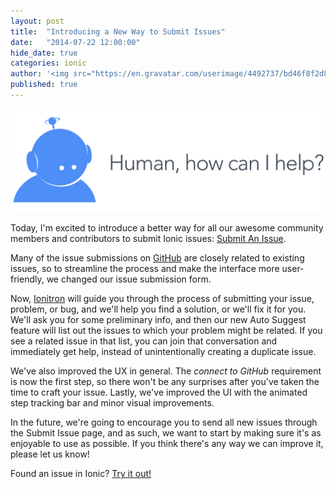 ```yaml
---
layout: post
title:  "Introducing a New Way to Submit Issues"
date:   "2014-07-22 12:00:00"
hide_date: true
categories: ionic
author: '<img src="https://en.gravatar.com/userimage/4492737/bd46f8f2d8d12133c4df6c0441bc7ef1.jpg" class="author-icon"><a href="http://twitter.com/perrygovier" target="_blank">@perrygovier</a>'
published: true
---
```


<img class="showcase-image" src="/img/blog/submit-issue-header.png">

Today, I'm excited to introduce a better way for all our awesome community members and contributors to submit Ionic issues: [Submit An Issue](http://ionicframework.com/submit-issue/).

Many of the issue submissions on [GitHub](https://github.com/driftyco/ionic) are closely related to existing issues, so to streamline the process and make the interface more user-friendly, we changed our issue submission form.

<!-- more -->

Now, [Ionitron](http://twitter.com/ionitron) will guide you through the process of submitting your issue, problem, or bug, and we'll help you find a solution, or we'll fix it for you. We'll ask you for some preliminary info, and then our new Auto Suggest feature will list out the issues to which your problem might be related. If you see a related issue in that list, you can join that conversation and immediately get help, instead of unintentionally creating a duplicate issue.

We've also improved the UX in general. The *connect to GitHub* requirement is now the first step, so there won't be any surprises after you've taken the time to craft your issue. Lastly, we've improved the UI with the animated step tracking bar and minor visual improvements.

In the future, we're going to encourage you to send all new issues through the Submit Issue page, and as such, we want to start by making sure it's as enjoyable to use as possible. If you think there's any way we can improve it, please let us know!

Found an issue in Ionic? [Try it out!](http://ionicframework.com/submit-issue/)
